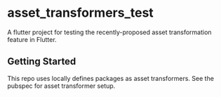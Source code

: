 # asset_transformers_test

A flutter project for testing the recently-proposed asset transformation feature in Flutter.

## Getting Started

This repo uses locally defines packages as asset transformers. See the pubspec for asset transformer setup.
